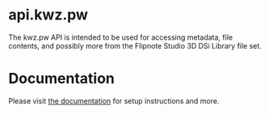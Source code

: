 # api.kwz.pw

The kwz.pw API is intended to be used for accessing metadata, file contents, and possibly more from the Flipnote Studio 3D DSi Library file set.

# Documentation
Please visit [the documentation](docs/README.md) for setup instructions and more.
